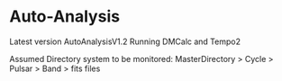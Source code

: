 # Auto-Analysis
Latest version AutoAnalysisV1.2
Running DMCalc and Tempo2

Assumed Directory system to be monitored: MasterDirectory > Cycle > Pulsar > Band > fits files
